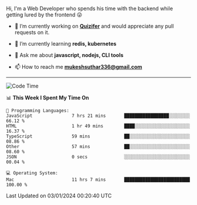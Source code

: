 Hi, I'm a Web Developer who spends his time with the backend while getting lured by the frontend 😜

- 🔭 I’m currently working on **[Quizifer](https://github.com/SutharMukesh/Quizifer/)** and would appreciate any pull requests on it.

- 🌱 I’m currently learning **redis, kubernetes**

- 💬 Ask me about **javascript, nodejs, CLI tools**

- 📫 How to reach me **mukeshsuthar336@gmail.com**

---
<!--START_SECTION:waka-->
![Code Time](http://img.shields.io/badge/Code%20Time-2%2C713%20hrs%2044%20mins-blue)

📊 **This Week I Spent My Time On** 

```text
💬 Programming Languages: 
JavaScript               7 hrs 21 mins       █████████████████░░░░░░░░   66.12 % 
HTML                     1 hr 49 mins        ████░░░░░░░░░░░░░░░░░░░░░   16.37 % 
TypeScript               59 mins             ██░░░░░░░░░░░░░░░░░░░░░░░   08.86 % 
Other                    57 mins             ██░░░░░░░░░░░░░░░░░░░░░░░   08.60 % 
JSON                     0 secs              ░░░░░░░░░░░░░░░░░░░░░░░░░   00.04 % 

💻 Operating System: 
Mac                      11 hrs 7 mins       █████████████████████████   100.00 % 
```


 Last Updated on 03/01/2024 00:20:40 UTC
<!--END_SECTION:waka-->
